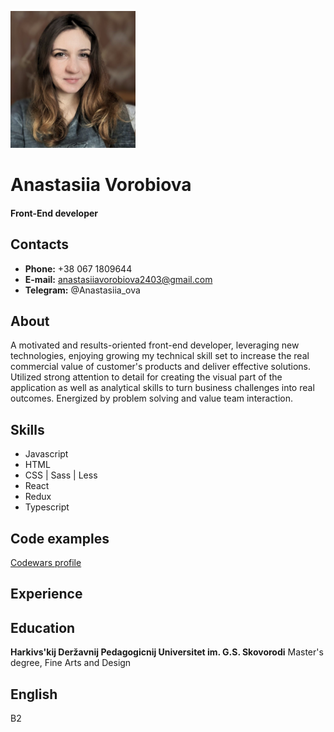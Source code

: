![The photo of Anastasiia Vorobiova](./assets/av.png)

# Anastasiia Vorobiova

#### Front-End developer

## Contacts

- **Phone:** +38 067 1809644
- **E-mail:** anastasiiavorobiova2403@gmail.com
- **Telegram:** @Anastasiia_ova

## About

A motivated and results-oriented front-end developer, leveraging new technologies, enjoying growing my technical skill set to increase the real commercial value of customer's products and deliver effective solutions.
Utilized strong attention to detail for creating the visual part of the application as well as analytical skills to turn business challenges into real outcomes.
Energized by problem solving and value team interaction.

## Skills

- Javascript
- HTML
- CSS | Sass | Less
- React
- Redux
- Typescript

## Code examples

[Codewars profile](https://www.codewars.com/users/petru6e4ka)

## Experience

## Education

**Harkivs'kij Deržavnij Pedagogicnij Universitet im. G.S. Skovorodi**
Master's degree, Fine Arts and Design

## English

B2
